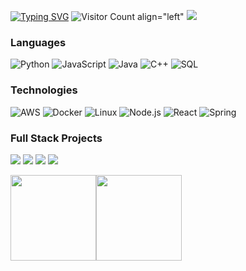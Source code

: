 [![Typing SVG](https://readme-typing-svg.herokuapp.com?font=Fira+Code&pause=1000&color=F7F7F7&repeat=false&width=435&lines=Visitor+Counter)](https://git.io/typing-svg)
![Visitor Count align="left"](https://profile-counter.glitch.me/{samuelchoi0522}/count.svg)
[![](https://raw.githubusercontent.com/adamalston/adamalston/master/profile.gif)](https://www.jaeminschoi.com/)<!-- If you want the template for my gif, email me! -->

### Languages

![Python](https://img.shields.io/badge/-Python-000?&logo=Python)
![JavaScript](https://img.shields.io/badge/-JavaScript-000?&logo=JavaScript)
![Java](https://img.shields.io/badge/-Java-000?&logo=Java&logoColor=007396)
![C++](https://img.shields.io/badge/-C++-000?&logo=c%2b%2b&logoColor=00599C)
![SQL](https://img.shields.io/badge/-SQL-000?&logo=MySQL)

### Technologies

![AWS](https://img.shields.io/badge/-AWS-000?&logo=Amazon-AWS&logoColor=F90)
![Docker](https://img.shields.io/badge/-Docker-000?&logo=Docker)
![Linux](https://img.shields.io/badge/-Linux-000?&logo=Linux)
![Node.js](https://img.shields.io/badge/-Node.js-000?&logo=node.js)
![React](https://img.shields.io/badge/-React-000?&logo=React)
![Spring](https://img.shields.io/badge/-Spring-000?&logo=Spring)

### Full Stack Projects

[![](https://img.shields.io/badge/-🧬%20My%20Website-000)](https://github.com/samuelchoi0522/Personal-Website)
[![](https://img.shields.io/badge/-🏢%20Hotel%20Reservation%20App-000)](https://github.com/samuelchoi0522/HONEY_HOTEL)
[![](https://img.shields.io/badge/-🍰%Cake%20Reservation%20App-000)](https://github.com/adamalston/Summarizer)
[![](https://img.shields.io/badge/-🎵%20Spotify%20Statistics%20Viewer-000)](https://github.com/samuelchoi0522/New-Spotify-App)

<a href="https://www.jaeminschoi.com/"><img height="137px" src="https://github-readme-stats.vercel.app/api?username=samuelchoi0522&hide_title=true&hide_border=true&show_icons=true&include_all_commits=true&count_private=true&line_height=21&text_color=000&icon_color=000&bg_color=0,ea6161,ffc64d,fffc4d,52fa5a&theme=graywhite" /><!-- wi*quL3fcV --><img height="137px" src="https://github-readme-stats.vercel.app/api/top-langs/?username=samuelchoi0522&hide=html&hide_title=true&hide_border=true&layout=compact&langs_count=6&exclude_repo=comp426,Redventures-Movie-Quotes&text_color=000&icon_color=fff&bg_color=0,52fa5a,4dfcff,c64dff&theme=graywhite" /></a>
